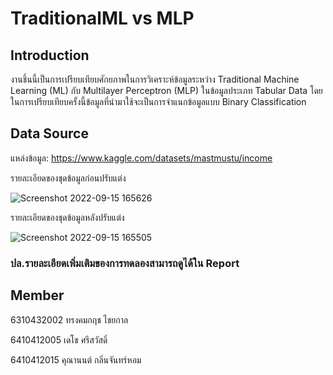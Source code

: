 # TraditionalML vs MLP

## Introduction

งานชิ้นนี้เป็นการเปรียบเทียบศักยภาพในการวิเคราะห์ข้อมูลระหว่าง Traditional Machine Learning (ML) กับ Multilayer Perceptron (MLP) ในข้อมูลประเภท Tabular Data โดยในการเปรียบเทียบครั้งนี้ข้อมูลที่นำมาใช้จะเป็นการจำแนกข้อมูลแบบ Binary Classification 

## Data Source
แหล่งข้อมูล: https://www.kaggle.com/datasets/mastmustu/income

รายละเอียดของชุดข้อมูลก่อนปรับแต่ง

![Screenshot 2022-09-15 165626](https://user-images.githubusercontent.com/94518867/190385191-f73b2880-1aee-471d-830c-3de433459128.jpg)


รายละเอียดของชุดข้อมูลหลังปรับแต่ง

![Screenshot 2022-09-15 165505](https://user-images.githubusercontent.com/94518867/190385373-36842b93-50fc-498a-b04c-5e4c7fb2a67b.jpg)


### ปล.รายละเอียดเพิ่มเติมของการทดลองสามารถดูได้ใน Report

## Member
6310432002  ทรงคมกฤช ไชยกาล 

6410412005  เดโช ศรีสวัสดิ์ 

6410412015  คุณานนต์ กลิ่นจันทร์หอม
